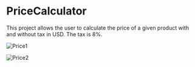 # PriceCalculator
This project allows the user to calculate the price of a given product with and without tax in USD. The tax is 8%.

![Price1](https://user-images.githubusercontent.com/56721456/112745791-e3610080-8fe5-11eb-9901-8998c8959b06.JPG)

![Price2](https://user-images.githubusercontent.com/56721456/112745795-ea880e80-8fe5-11eb-87db-6960e0222513.JPG)
